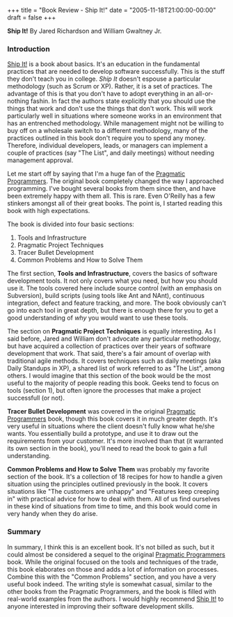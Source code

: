 +++
title = "Book Review - Ship It!"
date = "2005-11-18T21:00:00-00:00"
draft = false
+++

**Ship It!** By Jared Richardson and William Gwaltney Jr.

### Introduction

[Ship It!](http://www.amazon.com/exec/obidos/ASIN/0974514047/approachingno-20/002-9666217-3990422?%5Fencoding=UTF8&camp=1789&link%5Fcode=xm2) is a book about basics. It's an education in the fundamental practices that are needed to develop software successfully. This is the stuff they don't teach you in college. *Ship It*
doesn't espouse a particular methodology (such as Scrum or XP). Rather,
it is a set of practices. The advantage of this is that you don't have
to adopt everything in an all-or-nothing fashin. In fact the authors
state explicitly that you should use the things that work and don't use
the things that don't work. This will work particularly well in
situations where someone works in an environment that has an entrenched
methodology. While management might not be willing to buy off on a
wholesale switch to a different methodology, many of the practices
outlined in this book don't require you to spend any money. Therefore,
individual developers, leads, or managers can implement a couple of
practices (say "The List", and daily meetings) without needing
management approval.

Let me start off by saying that I'm a huge fan of the [Pragmatic
Programmers](http://www.pragmaticprogrammers.com). The original book
completely changed the way I approached programming. I've bought several
books from them since then, and have been extremely happy with them all.
This is rare. Even O'Reilly has a few stinkers amongst all of their
great books. The point is, I started reading this book with high
expectations.

The book is divided into four basic sections:

1.  Tools and Infrastructure
2.  Pragmatic Project Techniques
3.  Tracer Bullet Development
4.  Common Problems and How to Solve Them

The first section, **Tools and Infrastructure**, covers the basics of
software development tools. It not only covers what you need, but how
you should use it. The tools covered here include source control (with
an emphasis on Subversion), build scripts (using tools like Ant and
NAnt), continuous integration, defect and feature tracking, and more.
The book obviously can't go into each tool in great depth, but there is
enough there for you to get a good understanding of *why* you would want
to use these tools.

The section on **Pragmatic Project Techniques** is equally interesting.
As I said before, Jared and William don't advocate any particular
methodology, but have acquired a collection of practices over their
years of software development that work. That said, there's a fair
amount of overlap with traditional agile methods. It covers techniques
such as daily meetings (aka Daily Standups in XP), a shared list of work
referred to as "The List", among others. I would imagine that this
section of the book would be the most useful to the majority of people
reading this book. Geeks tend to focus on tools (section 1), but often
ignore the processes that make a project successfull (or not).

**Tracer Bullet Development** was covered in the original [Pragmatic
Programmers](http://www.amazon.com/exec/obidos/ASIN/020161622X/approachingno-20/002-9666217-3990422?%5Fencoding=UTF8&camp=1789&link%5Fcode=xm2)
book, though this book covers it in much greater depth. It's very useful
in situations where the client doesn't fully know what he/she wants. You
essentially build a prototype, and use it to draw out the requirements
from your customer. It's more involved than that (it warranted its own
section in the book), you'll need to read the book to gain a full
understanding.

**Common Problems and How to Solve Them** was probably my favorite
section of the book. It's a collection of 18 recipes for how to handle a
given situation using the principles outlined previously in the book. It
covers situations like "The customers are unhappy" and "Features keep
creeping in" with practical advice for how to deal with them. All of us
find ourselves in these kind of situations from time to time, and this
book would come in very handy when they do arise.

### Summary

In summary, I think this is an excellent book. It's not billed as such,
but it could almost be considered a sequel to the original [Pragmatic
Programmers](http://www.amazon.com/exec/obidos/ASIN/020161622X/approachingno-20/002-9666217-3990422?%5Fencoding=UTF8&camp=1789&link%5Fcode=xm2)
book. While the original focused on the tools and techniques of the
trade, this book elaborates on those and adds a lot of information on
processes. Combine this with the "Common Problems" section, and you have
a very useful book indeed. The writing style is somewhat casual, similar
to the other books from the Pragmatic Programmers, and the book is
filled with real-world examples from the authors. I would highly
recommend [Ship
It!](http://www.amazon.com/exec/obidos/ASIN/0974514047/approachingno-20/002-9666217-3990422?%5Fencoding=UTF8&camp=1789&link%5Fcode=xm2)
to anyone interested in improving their software development skills.

